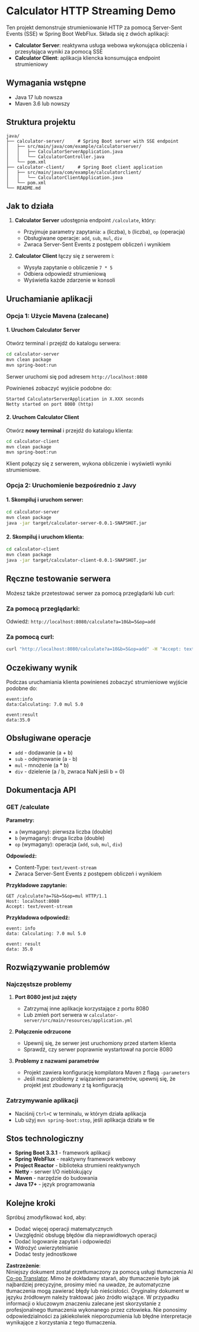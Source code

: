 <!--
CO_OP_TRANSLATOR_METADATA:
{
  "original_hash": "acd4010e430da00946a154f62847a169",
  "translation_date": "2025-07-13T21:11:20+00:00",
  "source_file": "03-GettingStarted/06-http-streaming/solution/java/README.md",
  "language_code": "pl"
}
-->
# Calculator HTTP Streaming Demo

Ten projekt demonstruje strumieniowanie HTTP za pomocą Server-Sent Events (SSE) w Spring Boot WebFlux. Składa się z dwóch aplikacji:

- **Calculator Server**: reaktywna usługa webowa wykonująca obliczenia i przesyłająca wyniki za pomocą SSE
- **Calculator Client**: aplikacja kliencka konsumująca endpoint strumieniowy

## Wymagania wstępne

- Java 17 lub nowsza
- Maven 3.6 lub nowszy

## Struktura projektu

```
java/
├── calculator-server/     # Spring Boot server with SSE endpoint
│   ├── src/main/java/com/example/calculatorserver/
│   │   ├── CalculatorServerApplication.java
│   │   └── CalculatorController.java
│   └── pom.xml
├── calculator-client/     # Spring Boot client application
│   ├── src/main/java/com/example/calculatorclient/
│   │   └── CalculatorClientApplication.java
│   └── pom.xml
└── README.md
```

## Jak to działa

1. **Calculator Server** udostępnia endpoint `/calculate`, który:
   - Przyjmuje parametry zapytania: `a` (liczba), `b` (liczba), `op` (operacja)
   - Obsługiwane operacje: `add`, `sub`, `mul`, `div`
   - Zwraca Server-Sent Events z postępem obliczeń i wynikiem

2. **Calculator Client** łączy się z serwerem i:
   - Wysyła zapytanie o obliczenie `7 * 5`
   - Odbiera odpowiedź strumieniową
   - Wyświetla każde zdarzenie w konsoli

## Uruchamianie aplikacji

### Opcja 1: Użycie Mavena (zalecane)

#### 1. Uruchom Calculator Server

Otwórz terminal i przejdź do katalogu serwera:

```bash
cd calculator-server
mvn clean package
mvn spring-boot:run
```

Serwer uruchomi się pod adresem `http://localhost:8080`

Powinieneś zobaczyć wyjście podobne do:
```
Started CalculatorServerApplication in X.XXX seconds
Netty started on port 8080 (http)
```

#### 2. Uruchom Calculator Client

Otwórz **nowy terminal** i przejdź do katalogu klienta:

```bash
cd calculator-client
mvn clean package
mvn spring-boot:run
```

Klient połączy się z serwerem, wykona obliczenie i wyświetli wyniki strumieniowe.

### Opcja 2: Uruchomienie bezpośrednio z Javy

#### 1. Skompiluj i uruchom serwer:

```bash
cd calculator-server
mvn clean package
java -jar target/calculator-server-0.0.1-SNAPSHOT.jar
```

#### 2. Skompiluj i uruchom klienta:

```bash
cd calculator-client
mvn clean package
java -jar target/calculator-client-0.0.1-SNAPSHOT.jar
```

## Ręczne testowanie serwera

Możesz także przetestować serwer za pomocą przeglądarki lub curl:

### Za pomocą przeglądarki:
Odwiedź: `http://localhost:8080/calculate?a=10&b=5&op=add`

### Za pomocą curl:
```bash
curl "http://localhost:8080/calculate?a=10&b=5&op=add" -H "Accept: text/event-stream"
```

## Oczekiwany wynik

Podczas uruchamiania klienta powinieneś zobaczyć strumieniowe wyjście podobne do:

```
event:info
data:Calculating: 7.0 mul 5.0

event:result
data:35.0
```

## Obsługiwane operacje

- `add` - dodawanie (a + b)
- `sub` - odejmowanie (a - b)
- `mul` - mnożenie (a * b)
- `div` - dzielenie (a / b, zwraca NaN jeśli b = 0)

## Dokumentacja API

### GET /calculate

**Parametry:**
- `a` (wymagany): pierwsza liczba (double)
- `b` (wymagany): druga liczba (double)
- `op` (wymagany): operacja (`add`, `sub`, `mul`, `div`)

**Odpowiedź:**
- Content-Type: `text/event-stream`
- Zwraca Server-Sent Events z postępem obliczeń i wynikiem

**Przykładowe zapytanie:**
```
GET /calculate?a=7&b=5&op=mul HTTP/1.1
Host: localhost:8080
Accept: text/event-stream
```

**Przykładowa odpowiedź:**
```
event: info
data: Calculating: 7.0 mul 5.0

event: result
data: 35.0
```

## Rozwiązywanie problemów

### Najczęstsze problemy

1. **Port 8080 jest już zajęty**
   - Zatrzymaj inne aplikacje korzystające z portu 8080
   - Lub zmień port serwera w `calculator-server/src/main/resources/application.yml`

2. **Połączenie odrzucone**
   - Upewnij się, że serwer jest uruchomiony przed startem klienta
   - Sprawdź, czy serwer poprawnie wystartował na porcie 8080

3. **Problemy z nazwami parametrów**
   - Projekt zawiera konfigurację kompilatora Maven z flagą `-parameters`
   - Jeśli masz problemy z wiązaniem parametrów, upewnij się, że projekt jest zbudowany z tą konfiguracją

### Zatrzymywanie aplikacji

- Naciśnij `Ctrl+C` w terminalu, w którym działa aplikacja
- Lub użyj `mvn spring-boot:stop`, jeśli aplikacja działa w tle

## Stos technologiczny

- **Spring Boot 3.3.1** - framework aplikacji
- **Spring WebFlux** - reaktywny framework webowy
- **Project Reactor** - biblioteka strumieni reaktywnych
- **Netty** - serwer I/O nieblokujący
- **Maven** - narzędzie do budowania
- **Java 17+** - język programowania

## Kolejne kroki

Spróbuj zmodyfikować kod, aby:
- Dodać więcej operacji matematycznych
- Uwzględnić obsługę błędów dla nieprawidłowych operacji
- Dodać logowanie zapytań i odpowiedzi
- Wdrożyć uwierzytelnianie
- Dodać testy jednostkowe

**Zastrzeżenie**:  
Niniejszy dokument został przetłumaczony za pomocą usługi tłumaczenia AI [Co-op Translator](https://github.com/Azure/co-op-translator). Mimo że dokładamy starań, aby tłumaczenie było jak najbardziej precyzyjne, prosimy mieć na uwadze, że automatyczne tłumaczenia mogą zawierać błędy lub nieścisłości. Oryginalny dokument w języku źródłowym należy traktować jako źródło wiążące. W przypadku informacji o kluczowym znaczeniu zalecane jest skorzystanie z profesjonalnego tłumaczenia wykonanego przez człowieka. Nie ponosimy odpowiedzialności za jakiekolwiek nieporozumienia lub błędne interpretacje wynikające z korzystania z tego tłumaczenia.